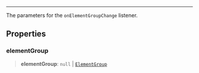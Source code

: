 ***

The parameters for the `onElementGroupChange` listener.

## Properties

### elementGroup

> **elementGroup**: `null` | [`ElementGroup`](ElementGroup.md)
